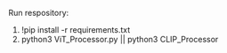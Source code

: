 Run respository:

  1. !pip install -r requirements.txt
  2. python3 ViT_Processor.py || python3 CLIP_Processor
